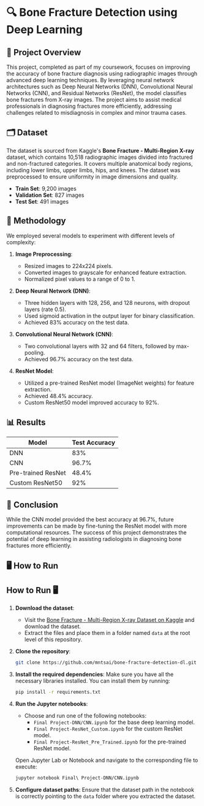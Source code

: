 # 🔍 Bone Fracture Detection using Deep Learning

## 📝 Project Overview
This project, completed as part of my coursework, focuses on improving the accuracy of bone fracture diagnosis using radiographic images through advanced deep learning techniques. 
By leveraging neural network architectures such as Deep Neural Networks (DNN), Convolutional Neural Networks (CNN), and Residual Networks (ResNet), the model classifies bone fractures from X-ray images. 
The project aims to assist medical professionals in diagnosing fractures more efficiently, addressing challenges related to misdiagnosis in complex and minor trauma cases.

## 🗂️ Dataset
The dataset is sourced from Kaggle's **Bone Fracture - Multi-Region X-ray** dataset, which contains 10,518 radiographic images divided into fractured and non-fractured categories. 
It covers multiple anatomical body regions, including lower limbs, upper limbs, hips, and knees. The dataset was preprocessed to ensure uniformity in image dimensions and quality.

- **Train Set**: 9,200 images
- **Validation Set**: 827 images
- **Test Set**: 491 images

## 🔬 Methodology
We employed several models to experiment with different levels of complexity:

1. **Image Preprocessing**:
    - Resized images to 224x224 pixels.
    - Converted images to grayscale for enhanced feature extraction.
    - Normalized pixel values to a range of 0 to 1.

2. **Deep Neural Network (DNN)**:
    - Three hidden layers with 128, 256, and 128 neurons, with dropout layers (rate 0.5).
    - Used sigmoid activation in the output layer for binary classification.
    - Achieved 83% accuracy on the test data.

3. **Convolutional Neural Network (CNN)**:
    - Two convolutional layers with 32 and 64 filters, followed by max-pooling.
    - Achieved 96.7% accuracy on the test data.

4. **ResNet Model**:
    - Utilized a pre-trained ResNet model (ImageNet weights) for feature extraction.
    - Achieved 48.4% accuracy.
    - Custom ResNet50 model improved accuracy to 92%.

## 📊 Results
| Model           | Test Accuracy |
|-----------------|---------------|
| DNN             | 83%           |
| CNN             | 96.7%         |
| Pre-trained ResNet | 48.4%         |
| Custom ResNet50 | 92%           |

## 🎯 Conclusion
While the CNN model provided the best accuracy at 96.7%, future improvements can be made by fine-tuning the ResNet model with more computational resources. The success of this project demonstrates the potential of deep learning in assisting radiologists in diagnosing bone fractures more efficiently.

## 🖥️ How to Run 

## How to Run 🖥️

1. **Download the dataset**:
    - Visit the [Bone Fracture - Multi-Region X-ray Dataset on Kaggle](https://www.kaggle.com) and download the dataset.
    - Extract the files and place them in a folder named `data` at the root level of this repository.

2. **Clone the repository**:
    ```bash
    git clone https://github.com/mntsai/bone-fracture-detection-dl.git
    ```

3. **Install the required dependencies**:
    Make sure you have all the necessary libraries installed. You can install them by running:
    ```bash
    pip install -r requirements.txt
    ```

4. **Run the Jupyter notebooks**:
    - Choose and run one of the following notebooks:
        - `Final Project-DNN/CNN.ipynb` for the base deep learning model.
        - `Final Project-ResNet_Custom.ipynb` for the custom ResNet model.
        - `Final Project-ResNet_Pre_Trained.ipynb` for the pre-trained ResNet model.
        
    Open Jupyter Lab or Notebook and navigate to the corresponding file to execute:
    ```bash
    jupyter notebook Final\ Project-DNN/CNN.ipynb
    ```

5. **Configure dataset paths**:
    Ensure that the dataset path in the notebook is correctly pointing to the `data` folder where you extracted the dataset.
